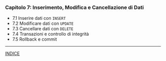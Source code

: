 ### **Capitolo 7: Inserimento, Modifica e Cancellazione di Dati**
- 7.1 Inserire dati con `INSERT`
- 7.2 Modificare dati con `UPDATE`
- 7.3 Cancellare dati con `DELETE`
- 7.4 Transazioni e controllo di integrità
- 7.5 Rollback e commit

---
[INDICE](../README.md)

